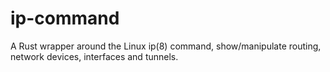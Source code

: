 # ip-command
A Rust wrapper around the Linux ip(8) command, show/manipulate routing, network devices, interfaces and tunnels.
